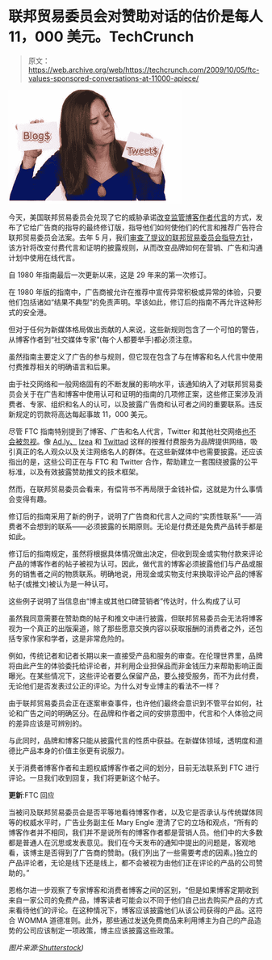 # 联邦贸易委员会对赞助对话的估价是每人 11，000 美元。TechCrunch

> 原文：<https://web.archive.org/web/https://techcrunch.com/2009/10/05/ftc-values-sponsored-conversations-at-11000-apiece/>

![](img/df9b46ab3af978efd9643b62d8130d8c.png)

今天，美国联邦贸易委员会兑现了它的威胁承诺[改变监管博客作者代言](https://web.archive.org/web/20230118190959/http://www.ftc.gov/opa/2009/10/endortest.shtm)的方式，发布了它给广告商的指导的最终修订版，指导他们如何使他们的代言和推荐广告符合联邦贸易委员会法案。去年 5 月，我们[审查了提议的联邦贸易委员会指导方针](https://web.archive.org/web/20230118190959/http://techcrunch.com/2009/05/24/this-is-not-a-sponsored-post-paid-conversations-credibility-the-ftc/)，该方针将改变付费代言和证明的披露规则，从而改变品牌如何在营销、广告和沟通计划中使用在线代言。

自 1980 年指南最后一次更新以来，这是 29 年来的第一次修订。

在 1980 年版的指南中，广告商被允许在推荐中宣传异常积极或异常的体验，只要他们包括诸如“结果不典型”的免责声明。早该如此，修订后的指南不再允许这种形式的安全港。

但对于任何为新媒体格局做出贡献的人来说，这些新规则包含了一个可怕的警告，从博客作者到“社交媒体专家”(每个人都要举手)都必须注意。

虽然指南主要定义了广告的参与规则，但它现在包含了与在博客和名人代言中使用付费推荐相关的明确语言和后果。

由于社交网络和一般网络固有的不断发展的影响水平，该通知纳入了对联邦贸易委员会关于在广告和博客中使用认可和证明的指南的几项修正案，这些修正案涉及消费者、专家、组织和名人的认可，以及披露广告商和认可者之间的重要联系。违反新规定的罚款将高达每起事故 11，000 美元。

尽管 FTC 指南特别提到了博客、广告和名人代言，Twitter 和其他社交网络[也不会被忽视](https://web.archive.org/web/20230118190959/http://techcrunch.com/2009/07/25/full-disclosure-sponsored-conversations-on-twitter-raise-concerns-prompt-standards/)。像 [Ad.ly、](https://web.archive.org/web/20230118190959/http://ad.ly/) [Izea](www.izea.com) 和 [Twittad](https://web.archive.org/web/20230118190959/http://www.twittad.com/) 这样的按推付费服务为品牌提供网络，吸引真正的名人观众以及关注网络名人的群体。在这些新媒体中也需要披露。还应该指出的是，这些公司正在与 FTC 和 Twitter 合作，帮助建立一套围绕披露的公平标准，以及有效披露赞助推文的技术框架。

然而，在联邦贸易委员会看来，有偿背书不再局限于金钱补偿，这就是为什么事情会变得有趣。

修订后的指南采用了新的例子，说明了广告商和代言人之间的“实质性联系”——消费者不会想到的联系——必须披露的长期原则。无论是付费还是免费产品转手都是如此。

修订后的指南规定，虽然将根据具体情况做出决定，但收到现金或实物付款来评论产品的博客作者的帖子被视为认可。因此，做代言的博客必须披露他们与产品或服务的销售者之间的物质联系。明确地说，用现金或实物支付来换取评论产品的博客帖子(或推文)被认为是一种认可。

这些例子说明了当信息由“博主或其他口碑营销者”传达时，什么构成了认可

虽然我同意需要在赞助商的帖子和推文中进行披露，但联邦贸易委员会无法将博客视为一个真正的出版渠道，除了那些愿意交换内容以获取报酬的消费者之外，还包括专家作家和学者，这是非常危险的。

例如，传统记者和记者长期以来一直接受产品和服务的审查。在伦理世界里，品牌将由此产生的体验委托给评论者，并利用企业担保品而非金钱压力来帮助影响正面曝光。在某些情况下，这些评论者要么保留产品，要么接受服务，而不为此付费，无论他们是否发表过公正的评论。为什么对专业博主的看法不一样？

由于联邦贸易委员会正在逐案审查事件，也许他们最终会意识到不管平台如何，社论和广告之间的明确区分。在品牌和作者之间的安排意图中，代言和个人体验之间的差异应该是可辨别的。

与此同时，品牌和博客只能从披露代言的性质中获益。在新媒体领域，透明度和道德比产品本身的价值主张更有说服力。

关于消费者博客作者和主题权威博客作者之间的划分，目前无法联系到 FTC 进行评论。一旦我们收到回复，我们将更新这个帖子。

**更新**:FTC 回应

当被问及联邦贸易委员会是否平等地看待博客作者，以及它是否承认与传统媒体同等的权威水平时，广告业务副主任 Mary Engle 澄清了它的立场和观点，“所有的博客作者并不相同，我们并不是说所有的博客作者都是营销人员。他们中的大多数都是普通人在沉思或发表意见。我们在今天发布的通知中提出的问题是，客观地看，该博主是否得到了广告商的赞助。(我们列出了一些需要考虑的因素。)独立的产品评论者，无论是线下还是线上，都不会被视为由他们正在评论的产品的公司赞助的。”

恩格尔进一步观察了专家博客和消费者博客之间的区别，“但是如果博客定期收到来自一家公司的免费产品，博客读者可能会以不同于他们自己出去购买产品的方式来看待他们的评论。在这种情况下，博客应该披露他们从该公司获得的产品。这符合 WOMMA 道德准则。此外，那些通过发送免费商品来利用博主为自己的产品造势的公司应该制定一项政策，博主应该披露这些政策。

*图片来源:[Shutterstock](www.shutterstock.com))*